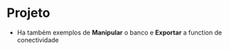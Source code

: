 # Projeto
- Ha também exemplos de **Manipular** o banco e **Exportar** a function de conectividade 

